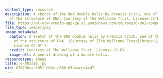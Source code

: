 ```yaml
---
content_type: resource
description: A sketch of the DNA double helix by Francis Crick, one of the discoverers
  of the structure of DNA. Courtesy of The Wellcome Trust, License CC-BY.
file: https://ol-ocw-studio-app-qa.s3.amazonaws.com/courses/6-881-computational-personal-genomics-making-sense-of-complete-genomes-spring-2016/670790ca0d5fbb6ec68063b4acca44d7_6-881s16.jpg
file_type: image/jpeg
image_metadata:
  caption: A sketch of the DNA double helix by Francis Crick, one of the discoverers
    of the structure of DNA. (Courtesy of [The Wellcome Trust](https://wellcomeimages.org/indexplus/image/L0051225.html),
    License CC-BY.)
  credit: Courtesy of The Wellcome Trust, License CC-BY.
  image-alt: A pencil drawing of a double helix.
resourcetype: Image
title: 6-881s16.jpg
uid: 670790ca-0d5f-bb6e-c680-63b4acca44d7
---
```


